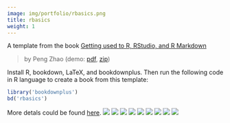 ```yaml
---
image: img/portfolio/rbasics.png
title: rbasics
weight: 1
---
```


A template from the book [Getting used to R, RStudio, and R Markdown](https://ismayc.github.io/rbasics-book/)

> by Peng Zhao (demo: [pdf](https://github.com/pzhaonet/bookdownplus/raw/master/inst2/rbasics/showcase/rbasics.pdf), [zip](https://github.com/pzhaonet/bookdownplus/raw/master/inst/templates/rbasics.zip))

<!--more-->

Install R, bookdown, LaTeX, and bookdownplus. Then run the following code in R language to create a book from this template:

```r
library('bookdownplus')
bd('rbasics')
```

More detals could be found [here](https://github.com/pzhaonet/bookdownplus).
[![](https://github.com/pzhaonet/bookdownplus/raw/master/inst2/rbasics/showcase/cover.png)](https://github.com/pzhaonet/bookdownplus/raw/master/inst2/rbasics/showcase/cover.png)
[![](https://github.com/pzhaonet/bookdownplus/raw/master/inst2/rbasics/showcase/rbasics10.png)](https://github.com/pzhaonet/bookdownplus/raw/master/inst2/rbasics/showcase/rbasics10.png)
[![](https://github.com/pzhaonet/bookdownplus/raw/master/inst2/rbasics/showcase/rbasics11.png)](https://github.com/pzhaonet/bookdownplus/raw/master/inst2/rbasics/showcase/rbasics11.png)
[![](https://github.com/pzhaonet/bookdownplus/raw/master/inst2/rbasics/showcase/rbasics12.png)](https://github.com/pzhaonet/bookdownplus/raw/master/inst2/rbasics/showcase/rbasics12.png)
[![](https://github.com/pzhaonet/bookdownplus/raw/master/inst2/rbasics/showcase/rbasics13.png)](https://github.com/pzhaonet/bookdownplus/raw/master/inst2/rbasics/showcase/rbasics13.png)
[![](https://github.com/pzhaonet/bookdownplus/raw/master/inst2/rbasics/showcase/rbasics15.png)](https://github.com/pzhaonet/bookdownplus/raw/master/inst2/rbasics/showcase/rbasics15.png)
[![](https://github.com/pzhaonet/bookdownplus/raw/master/inst2/rbasics/showcase/rbasics3.png)](https://github.com/pzhaonet/bookdownplus/raw/master/inst2/rbasics/showcase/rbasics3.png)
[![](https://github.com/pzhaonet/bookdownplus/raw/master/inst2/rbasics/showcase/rbasics5.png)](https://github.com/pzhaonet/bookdownplus/raw/master/inst2/rbasics/showcase/rbasics5.png)
[![](https://github.com/pzhaonet/bookdownplus/raw/master/inst2/rbasics/showcase/rbasics7.png)](https://github.com/pzhaonet/bookdownplus/raw/master/inst2/rbasics/showcase/rbasics7.png)

